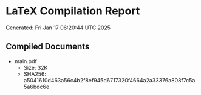 # LaTeX Compilation Report
Generated: Fri Jan 17 06:20:44 UTC 2025
## Compiled Documents
- main.pdf
  - Size: 32K
  - SHA256: a5041610d463a56c4b2f8ef945d6717320f4664a2a33376a808f7c5a5a6bdc6e
